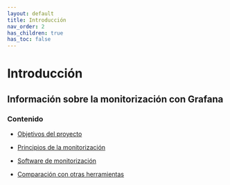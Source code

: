 ```yaml
---
layout: default
title: Introducción
nav_order: 2
has_children: true
has_toc: false
---
```


# Introducción

## Información sobre la monitorización con Grafana 

### Contenido

- [Objetivos del proyecto](https://iagolb.github.io/docs/Introducci%C3%B3n/Objetivos%20del%20proyecto/)

- [Principios de la monitorización](https://iagolb.github.io/docs/Introducci%C3%B3n/Principios%20de%20la%20monitorizaci%C3%B3n)

- [Software de monitorización](https://iagolb.github.io/docs/Introducci%C3%B3n/Software%20de%20monitorizaci%C3%B3n)

- [Comparación con otras herramientas](https://iagolb.github.io/docs/Introducci%C3%B3n/Comparaci%C3%B3n%20con%20otras%20herramientas)

